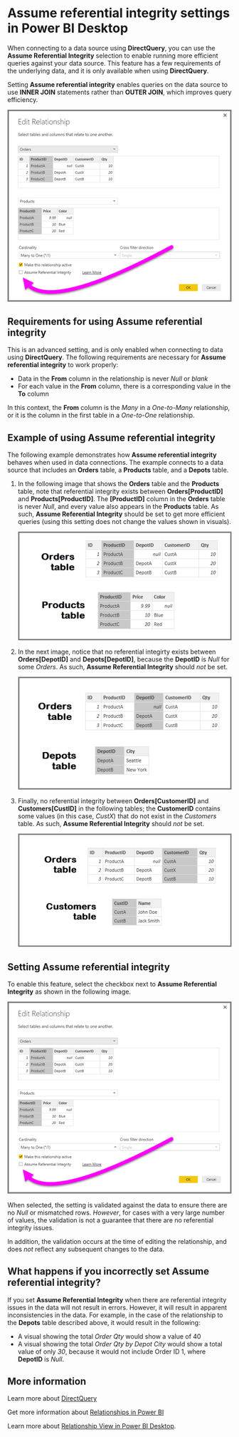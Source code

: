 ﻿<properties
   pageTitle="Assume referential integrity setting in Power BI Desktop"
   description="With DirectQuery, learn how to have Power BI Desktop assume referential integrity"
   services="powerbi"
   documentationCenter=""
   authors="davidiseminger"
   manager="erikre"
   backup=""
   editor=""
   tags=""
   qualityFocus="no"
   qualityDate=""/>

<tags
   ms.service="powerbi"
   ms.devlang="NA"
   ms.topic="article"
   ms.tgt_pltfrm="NA"
   ms.workload="powerbi"
   ms.date="06/06/2017"
   ms.author="davidi"/>

# Assume referential integrity settings in Power BI Desktop

When connecting to a data source using **DirectQuery**, you can use the **Assume Referential Integrity** selection to enable running more efficient queries against your data source. This feature has a few requirements of the underlying data, and it is only available when using **DirectQuery**.

Setting **Assume referential integrity** enables queries on the data source to use **INNER JOIN** statements rather than **OUTER JOIN**, which improves query efficiency.

![](media/powerbi-desktop-assume-referential-integrity/assume-referential-integrity_1.png)

## Requirements for using Assume referential integrity

This is an advanced setting, and is only enabled when connecting to data using **DirectQuery**. The following requirements are necessary for **Assume referential integrity** to work properly:

-   Data in the **From** column in the relationship is never *Null* or *blank*
-   For each value in the **From** column, there is a corresponding value in the **To** column

In this context, the **From** column is the *Many* in a *One-to-Many* relationship, or it is the column in the first table in a *One-to-One* relationship.

## Example of using Assume referential integrity

The following example demonstrates how **Assume referential integrity** behaves when used in data connections. The example connects to a data source that includes an **Orders** table, a **Products** table, and a **Depots** table.

1.  In the following image that shows the **Orders** table and the **Products** table, note that referential integrity exists between **Orders[ProductID]** and **Products[ProductID]**. The **[ProductID]** column in the **Orders** table is never *Null*, and every value also appears in the **Products** table. As such, **Assume Referential Integrity** should be set to get more efficient queries (using this setting does not change the values shown in visuals).

    ![](media/powerbi-desktop-assume-referential-integrity/assume-referential-integrity_2.png)

2.  In the next image, notice that no referential integirty exists between **Orders[DepotID]** and **Depots[DepotID]**, because the **DepotID** is *Null* for some *Orders*. As such, **Assume Referential Integrity** should *not* be set.

    ![](media/powerbi-desktop-assume-referential-integrity/assume-referential-integrity_3.png)

3.  Finally, no referential integrity between **Orders[CustomerID]** and **Customers[CustID]** in the following tables; the **CustomerID** contains some values (in this case, *CustX*) that do not exist in the *Customers* table. As such, **Assume Referential Integrity** should *not* be set.

    ![](media/powerbi-desktop-assume-referential-integrity/assume-referential-integrity_4.png)

## Setting Assume referential integrity

To enable this feature, select the checkbox next to **Assume Referential Integrity** as shown in the following image.

![](media/powerbi-desktop-assume-referential-integrity/assume-referential-integrity_1.png)

When selected, the setting is validated against the data to ensure there are no *Null* or mismatched rows. *However*, for cases with a very large number of values, the validation is not a guarantee that there are no referential integrity issues.

In addition, the validation occurs at the time of editing the relationship, and does *not* reflect any subsequent changes to the data.

## What happens if you incorrectly set Assume referential integrity?

If you set **Assume Referential Integrity** when there are referential integrity issues in the data will not result in errors. However, it will result in apparent inconsistencies in the data. For example, in the case of the relationship to the **Depots** table described above, it would result in the following:

-	A visual showing the total *Order Qty* would show a value of 40
-	A visual showing the total *Order Qty by Depot City* would show a total value of only *30*, because it would not include Order ID 1, where **DepotID** is *Null*.

## More information

Learn more about [DirectQuery](powerbi-deskto-use-directquery.md)

Get more information about [Relationships in Power BI](powerbi-desktop-create-and-manage-relationships.md)

Learn more about [Relationship View in Power BI Desktop](powerbi-desktop-relationship-view.md).
